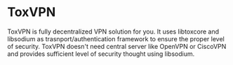 # ToxVPN

ToxVPN is fully decentralized VPN solution for you.
It uses libtoxcore and libsodium as trasnport/authentication framework to ensure the proper level of security. ToxVPN doesn't need central server like OpenVPN or CiscoVPN and provides sufficient level of security thought using libsodium.
